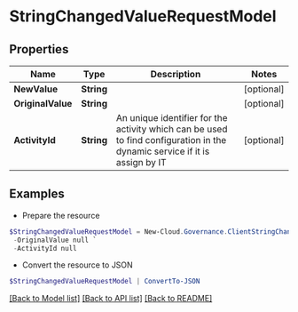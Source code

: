 # StringChangedValueRequestModel
## Properties

Name | Type | Description | Notes
------------ | ------------- | ------------- | -------------
**NewValue** | **String** |  | [optional] 
**OriginalValue** | **String** |  | [optional] 
**ActivityId** | **String** | An unique identifier for the activity which can be used to find configuration in the dynamic service if it is assign by IT | [optional] 

## Examples

- Prepare the resource
```powershell
$StringChangedValueRequestModel = New-Cloud.Governance.ClientStringChangedValueRequestModel  -NewValue null `
 -OriginalValue null `
 -ActivityId null
```

- Convert the resource to JSON
```powershell
$StringChangedValueRequestModel | ConvertTo-JSON
```

[[Back to Model list]](../README.md#documentation-for-models) [[Back to API list]](../README.md#documentation-for-api-endpoints) [[Back to README]](../README.md)

